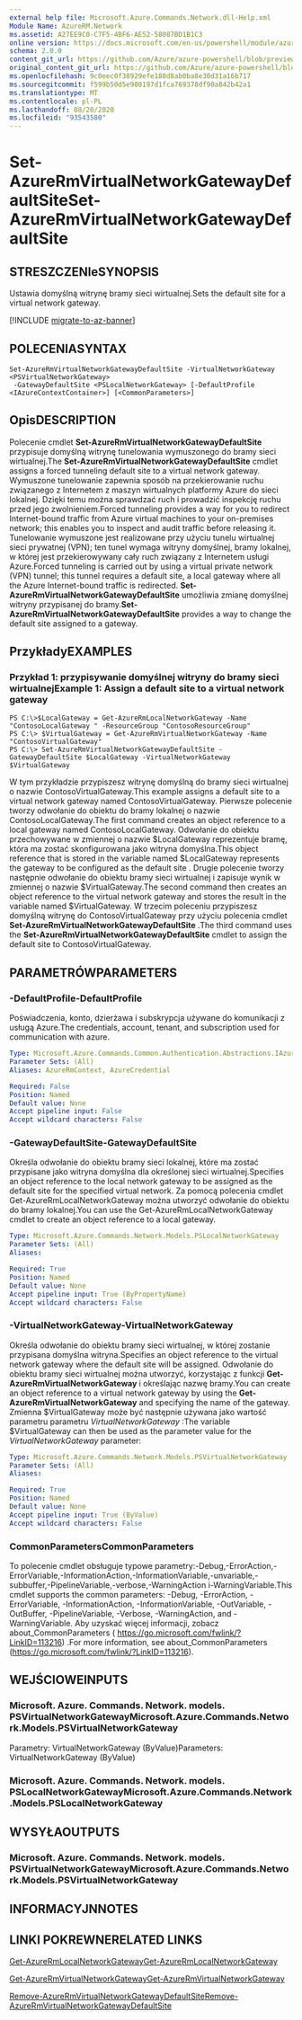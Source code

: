 ```yaml
---
external help file: Microsoft.Azure.Commands.Network.dll-Help.xml
Module Name: AzureRM.Network
ms.assetid: A27EE9C0-C7F5-4BF6-AE52-58087BD1B1C3
online version: https://docs.microsoft.com/en-us/powershell/module/azurerm.network/set-azurermvirtualnetworkgatewaydefaultsite
schema: 2.0.0
content_git_url: https://github.com/Azure/azure-powershell/blob/preview/src/ResourceManager/Network/Commands.Network/help/Set-AzureRmVirtualNetworkGatewayDefaultSite.md
original_content_git_url: https://github.com/Azure/azure-powershell/blob/preview/src/ResourceManager/Network/Commands.Network/help/Set-AzureRmVirtualNetworkGatewayDefaultSite.md
ms.openlocfilehash: 9c0eec0f38929efe188d8ab0ba8e30d31a16b717
ms.sourcegitcommit: f599b50d5e980197d1fca769378df90a842b42a1
ms.translationtype: MT
ms.contentlocale: pl-PL
ms.lasthandoff: 08/20/2020
ms.locfileid: "93543580"
---
```

# <span data-ttu-id="28603-101">Set-AzureRmVirtualNetworkGatewayDefaultSite</span><span class="sxs-lookup"><span data-stu-id="28603-101">Set-AzureRmVirtualNetworkGatewayDefaultSite</span></span>

## <span data-ttu-id="28603-102">STRESZCZENIe</span><span class="sxs-lookup"><span data-stu-id="28603-102">SYNOPSIS</span></span>
<span data-ttu-id="28603-103">Ustawia domyślną witrynę bramy sieci wirtualnej.</span><span class="sxs-lookup"><span data-stu-id="28603-103">Sets the default site for a virtual network gateway.</span></span>

[!INCLUDE [migrate-to-az-banner](../../includes/migrate-to-az-banner.md)]

## <span data-ttu-id="28603-104">POLECENIA</span><span class="sxs-lookup"><span data-stu-id="28603-104">SYNTAX</span></span>

```
Set-AzureRmVirtualNetworkGatewayDefaultSite -VirtualNetworkGateway <PSVirtualNetworkGateway>
 -GatewayDefaultSite <PSLocalNetworkGateway> [-DefaultProfile <IAzureContextContainer>] [<CommonParameters>]
```

## <span data-ttu-id="28603-105">Opis</span><span class="sxs-lookup"><span data-stu-id="28603-105">DESCRIPTION</span></span>
<span data-ttu-id="28603-106">Polecenie cmdlet **Set-AzureRmVirtualNetworkGatewayDefaultSite** przypisuje domyślną witrynę tunelowania wymuszonego do bramy sieci wirtualnej.</span><span class="sxs-lookup"><span data-stu-id="28603-106">The **Set-AzureRmVirtualNetworkGatewayDefaultSite** cmdlet assigns a forced tunneling default site to a virtual network gateway.</span></span>
<span data-ttu-id="28603-107">Wymuszone tunelowanie zapewnia sposób na przekierowanie ruchu związanego z Internetem z maszyn wirtualnych platformy Azure do sieci lokalnej. Dzięki temu można sprawdzać ruch i prowadzić inspekcję ruchu przed jego zwolnieniem.</span><span class="sxs-lookup"><span data-stu-id="28603-107">Forced tunneling provides a way for you to redirect Internet-bound traffic from Azure virtual machines to your on-premises network; this enables you to inspect and audit traffic before releasing it.</span></span>
<span data-ttu-id="28603-108">Tunelowanie wymuszone jest realizowane przy użyciu tunelu wirtualnej sieci prywatnej (VPN); ten tunel wymaga witryny domyślnej, bramy lokalnej, w której jest przekierowywany cały ruch związany z Internetem usługi Azure.</span><span class="sxs-lookup"><span data-stu-id="28603-108">Forced tunneling is carried out by using a virtual private network (VPN) tunnel; this tunnel requires a default site, a local gateway where all the Azure Internet-bound traffic is redirected.</span></span>
<span data-ttu-id="28603-109">**Set-AzureRmVirtualNetworkGatewayDefaultSite** umożliwia zmianę domyślnej witryny przypisanej do bramy.</span><span class="sxs-lookup"><span data-stu-id="28603-109">**Set-AzureRmVirtualNetworkGatewayDefaultSite** provides a way to change the default site assigned to a gateway.</span></span>

## <span data-ttu-id="28603-110">Przykłady</span><span class="sxs-lookup"><span data-stu-id="28603-110">EXAMPLES</span></span>

### <span data-ttu-id="28603-111">Przykład 1: przypisywanie domyślnej witryny do bramy sieci wirtualnej</span><span class="sxs-lookup"><span data-stu-id="28603-111">Example 1: Assign a default site to a virtual network gateway</span></span>
```
PS C:\>$LocalGateway = Get-AzureRmLocalNetworkGateway -Name "ContosoLocalGateway " -ResourceGroup "ContosoResourceGroup"
PS C:\> $VirtualGateway = Get-AzureRmVirtualNetworkGateway -Name "ContosoVirtualGateway"
PS C:\> Set-AzureRmVirtualNetworkGatewayDefaultSite -GatewayDefaultSite $LocalGateway -VirtualNetworkGateway $VirtualGateway
```

<span data-ttu-id="28603-112">W tym przykładzie przypiszesz witrynę domyślną do bramy sieci wirtualnej o nazwie ContosoVirtualGateway.</span><span class="sxs-lookup"><span data-stu-id="28603-112">This example assigns a default site to a virtual network gateway named ContosoVirtualGateway.</span></span>
<span data-ttu-id="28603-113">Pierwsze polecenie tworzy odwołanie do obiektu do bramy lokalnej o nazwie ContosoLocalGateway.</span><span class="sxs-lookup"><span data-stu-id="28603-113">The first command creates an object reference to a local gateway named ContosoLocalGateway.</span></span>
<span data-ttu-id="28603-114">Odwołanie do obiektu przechowywane w zmiennej o nazwie $LocalGateway reprezentuje bramę, która ma zostać skonfigurowana jako witryna domyślna.</span><span class="sxs-lookup"><span data-stu-id="28603-114">This object reference that is stored in the variable named $LocalGateway represents the gateway to be configured as the default site .</span></span>
<span data-ttu-id="28603-115">Drugie polecenie tworzy następnie odwołanie do obiektu bramy sieci wirtualnej i zapisuje wynik w zmiennej o nazwie $VirtualGateway.</span><span class="sxs-lookup"><span data-stu-id="28603-115">The second command then creates an object reference to the virtual network gateway and stores the result in the variable named $VirtualGateway.</span></span>
<span data-ttu-id="28603-116">W trzecim poleceniu przypiszesz domyślną witrynę do ContosoVirtualGateway przy użyciu polecenia cmdlet **Set-AzureRmVirtualNetworkGatewayDefaultSite** .</span><span class="sxs-lookup"><span data-stu-id="28603-116">The third command uses the **Set-AzureRmVirtualNetworkGatewayDefaultSite** cmdlet to assign the default site to ContosoVirtualGateway.</span></span>

## <span data-ttu-id="28603-117">PARAMETRÓW</span><span class="sxs-lookup"><span data-stu-id="28603-117">PARAMETERS</span></span>

### <span data-ttu-id="28603-118">-DefaultProfile</span><span class="sxs-lookup"><span data-stu-id="28603-118">-DefaultProfile</span></span>
<span data-ttu-id="28603-119">Poświadczenia, konto, dzierżawa i subskrypcja używane do komunikacji z usługą Azure.</span><span class="sxs-lookup"><span data-stu-id="28603-119">The credentials, account, tenant, and subscription used for communication with azure.</span></span>

```yaml
Type: Microsoft.Azure.Commands.Common.Authentication.Abstractions.IAzureContextContainer
Parameter Sets: (All)
Aliases: AzureRmContext, AzureCredential

Required: False
Position: Named
Default value: None
Accept pipeline input: False
Accept wildcard characters: False
```

### <span data-ttu-id="28603-120">-GatewayDefaultSite</span><span class="sxs-lookup"><span data-stu-id="28603-120">-GatewayDefaultSite</span></span>
<span data-ttu-id="28603-121">Określa odwołanie do obiektu bramy sieci lokalnej, które ma zostać przypisane jako witryna domyślna dla określonej sieci wirtualnej.</span><span class="sxs-lookup"><span data-stu-id="28603-121">Specifies an object reference to the local network gateway to be assigned as the default site for the specified virtual network.</span></span>
<span data-ttu-id="28603-122">Za pomocą polecenia cmdlet Get-AzureRmLocalNetworkGateway można utworzyć odwołanie do obiektu do bramy lokalnej.</span><span class="sxs-lookup"><span data-stu-id="28603-122">You can use the Get-AzureRmLocalNetworkGateway cmdlet to create an object reference to a local gateway.</span></span>

```yaml
Type: Microsoft.Azure.Commands.Network.Models.PSLocalNetworkGateway
Parameter Sets: (All)
Aliases:

Required: True
Position: Named
Default value: None
Accept pipeline input: True (ByPropertyName)
Accept wildcard characters: False
```

### <span data-ttu-id="28603-123">-VirtualNetworkGateway</span><span class="sxs-lookup"><span data-stu-id="28603-123">-VirtualNetworkGateway</span></span>
<span data-ttu-id="28603-124">Określa odwołanie do obiektu bramy sieci wirtualnej, w której zostanie przypisana domyślna witryna.</span><span class="sxs-lookup"><span data-stu-id="28603-124">Specifies an object reference to the virtual network gateway where the default site will be assigned.</span></span>
<span data-ttu-id="28603-125">Odwołanie do obiektu bramy sieci wirtualnej można utworzyć, korzystając z funkcji **Get-AzureRmVirtualNetworkGateway** i określając nazwę bramy.</span><span class="sxs-lookup"><span data-stu-id="28603-125">You can create an object reference to a virtual network gateway by using the **Get-AzureRmVirtualNetworkGateway** and specifying the name of the gateway.</span></span>
<span data-ttu-id="28603-126">Zmienna $VirtualGateway może być następnie używana jako wartość parametru parametru *VirtualNetworkGateway* :</span><span class="sxs-lookup"><span data-stu-id="28603-126">The variable $VirtualGateway can then be used as the parameter value for the *VirtualNetworkGateway* parameter:</span></span>

```yaml
Type: Microsoft.Azure.Commands.Network.Models.PSVirtualNetworkGateway
Parameter Sets: (All)
Aliases:

Required: True
Position: Named
Default value: None
Accept pipeline input: True (ByValue)
Accept wildcard characters: False
```

### <span data-ttu-id="28603-127">CommonParameters</span><span class="sxs-lookup"><span data-stu-id="28603-127">CommonParameters</span></span>
<span data-ttu-id="28603-128">To polecenie cmdlet obsługuje typowe parametry:-Debug,-ErrorAction,-ErrorVariable,-InformationAction,-InformationVariable,-unvariable,-subbuffer,-PipelineVariable,-verbose,-WarningAction i-WarningVariable.</span><span class="sxs-lookup"><span data-stu-id="28603-128">This cmdlet supports the common parameters: -Debug, -ErrorAction, -ErrorVariable, -InformationAction, -InformationVariable, -OutVariable, -OutBuffer, -PipelineVariable, -Verbose, -WarningAction, and -WarningVariable.</span></span> <span data-ttu-id="28603-129">Aby uzyskać więcej informacji, zobacz about_CommonParameters ( https://go.microsoft.com/fwlink/?LinkID=113216) .</span><span class="sxs-lookup"><span data-stu-id="28603-129">For more information, see about_CommonParameters (https://go.microsoft.com/fwlink/?LinkID=113216).</span></span>

## <span data-ttu-id="28603-130">WEJŚCIOWE</span><span class="sxs-lookup"><span data-stu-id="28603-130">INPUTS</span></span>

### <span data-ttu-id="28603-131">Microsoft. Azure. Commands. Network. models. PSVirtualNetworkGateway</span><span class="sxs-lookup"><span data-stu-id="28603-131">Microsoft.Azure.Commands.Network.Models.PSVirtualNetworkGateway</span></span>
<span data-ttu-id="28603-132">Parametry: VirtualNetworkGateway (ByValue)</span><span class="sxs-lookup"><span data-stu-id="28603-132">Parameters: VirtualNetworkGateway (ByValue)</span></span>

### <span data-ttu-id="28603-133">Microsoft. Azure. Commands. Network. models. PSLocalNetworkGateway</span><span class="sxs-lookup"><span data-stu-id="28603-133">Microsoft.Azure.Commands.Network.Models.PSLocalNetworkGateway</span></span>

## <span data-ttu-id="28603-134">WYSYŁA</span><span class="sxs-lookup"><span data-stu-id="28603-134">OUTPUTS</span></span>

### <span data-ttu-id="28603-135">Microsoft. Azure. Commands. Network. models. PSVirtualNetworkGateway</span><span class="sxs-lookup"><span data-stu-id="28603-135">Microsoft.Azure.Commands.Network.Models.PSVirtualNetworkGateway</span></span>

## <span data-ttu-id="28603-136">INFORMACYJN</span><span class="sxs-lookup"><span data-stu-id="28603-136">NOTES</span></span>

## <span data-ttu-id="28603-137">LINKI POKREWNE</span><span class="sxs-lookup"><span data-stu-id="28603-137">RELATED LINKS</span></span>

[<span data-ttu-id="28603-138">Get-AzureRmLocalNetworkGateway</span><span class="sxs-lookup"><span data-stu-id="28603-138">Get-AzureRmLocalNetworkGateway</span></span>](./Get-AzureRmLocalNetworkGateway.md)

[<span data-ttu-id="28603-139">Get-AzureRmVirtualNetworkGateway</span><span class="sxs-lookup"><span data-stu-id="28603-139">Get-AzureRmVirtualNetworkGateway</span></span>](./Get-AzureRmVirtualNetworkGateway.md)

[<span data-ttu-id="28603-140">Remove-AzureRmVirtualNetworkGatewayDefaultSite</span><span class="sxs-lookup"><span data-stu-id="28603-140">Remove-AzureRmVirtualNetworkGatewayDefaultSite</span></span>](./Remove-AzureRmVirtualNetworkGatewayDefaultSite.md)


